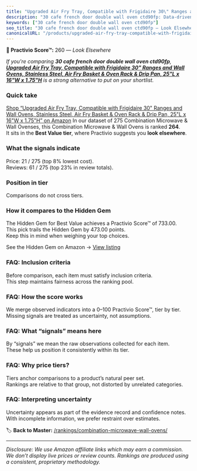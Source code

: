 ```yaml
---
title: "Upgraded Air Fry Tray, Compatible with Frigidaire 30\" Ranges and Wall Ovens, Stainless Steel, Air Fry Basket & Oven Rack & Drip Pan, 25\"L x 16\"W x 1.75\"H"
description: "30 cafe french door double wall oven ctd90fp: Data-driven ranking using the Practivio Score™. Positioned by quality, value, demand, findability, momentum."
keywords: ["30 cafe french door double wall oven ctd90fp"]
seo_title: "30 cafe french door double wall oven ctd90fp — Look Elsewhere (2025)"
canonicalURL: "/products/upgraded-air-fry-tray-compatible-with-frigidaire-30-ranges-and-wall-ovens-stainless-steel-air-fry-basket-oven-rack-drip-pan-25l-x-16w-x-175h-B0FJ8GLZDJ/"
---
```


**🚫 Practivio Score™:** 260 — _Look Elsewhere_


*If you're comparing **30 cafe french door double wall oven ctd90fp**, **[Upgraded Air Fry Tray, Compatible with Frigidaire 30" Ranges and Wall Ovens, Stainless Steel, Air Fry Basket & Oven Rack & Drip Pan, 25"L x 16"W x 1.75"H](https://www.amazon.com/dp/B0FJ8GLZDJ?tag=practivio-20)** is a strong alternative to put on your shortlist.*
### Quick take
[Shop “Upgraded Air Fry Tray, Compatible with Frigidaire 30" Ranges and Wall Ovens, Stainless Steel, Air Fry Basket & Oven Rack & Drip Pan, 25"L x 16"W x 1.75"H” on Amazon](https://www.amazon.com/dp/B0FJ8GLZDJ?tag=practivio-20)
In our dataset of 275 Combination Microwave & Wall Ovenses, this Combination Microwave & Wall Ovens is ranked **264**.  
It sits in the **Best Value tier**, where Practivio suggests you **look elsewhere**.

### What the signals indicate
Price: 21 / 275 (top 8% lowest cost).  
Reviews: 61 / 275 (top 23% in review totals).  

### Position in tier
Comparisons do not cross tiers.

### How it compares to the Hidden Gem
The Hidden Gem for Best Value achieves a Practivio Score™ of 733.00.  
This pick trails the Hidden Gem by 473.00 points.  
Keep this in mind when weighing your top choices.  

See the Hidden Gem on Amazon → [View listing](https://www.amazon.com/dp/B0DY11H2PJ?tag=practivio-20)

### FAQ: Inclusion criteria
Before comparison, each item must satisfy inclusion criteria.  
This step maintains fairness across the ranking pool.

### FAQ: How the score works
We merge observed indicators into a 0–100 Practivio Score™, tier by tier.  
Missing signals are treated as uncertainty, not assumptions.

### FAQ: What “signals” means here
By “signals” we mean the raw observations collected for each item.  
These help us position it consistently within its tier.

### FAQ: Why price tiers?
Tiers anchor comparisons to a product’s natural peer set.  
Rankings are relative to that group, not distorted by unrelated categories.

### FAQ: Interpreting uncertainty
Uncertainty appears as part of the evidence record and confidence notes.  
With incomplete information, we prefer restraint over estimates.


🏷️ **Back to Master:** [/rankings/combination-microwave-wall-ovens/](/rankings/combination-microwave-wall-ovens/)

---
_Disclosure: We use Amazon affiliate links which may earn a commission. We don’t display live prices or review counts. Rankings are produced using a consistent, proprietary methodology._
